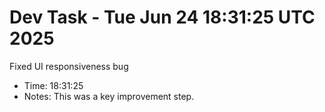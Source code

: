 # Dev Task - Tue Jun 24 18:31:25 UTC 2025
Fixed UI responsiveness bug
- Time: 18:31:25
- Notes: This was a key improvement step.
